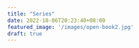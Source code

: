 ```yaml
---
title: "Series"
date: 2022-10-06T20:23:40+08:00
featured_image: '/images/open-book2.jpg'
draft: true
---
```


